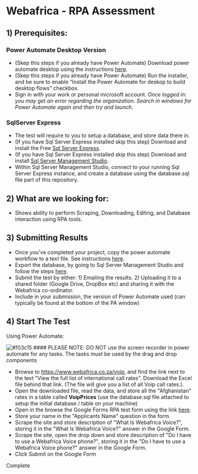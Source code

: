 # Webafrica - RPA Assessment
## 1) Prerequisites:
### Power Automate Desktop Version 
- (Skep this steps if you already have Power Automate) Download power automate desktop using the instructions [here](https://learn.microsoft.com/en-us/power-automate/desktop-flows/install#install-power-automate-using-the-msi-installer).
- (Skep this steps if you already have Power Automate) Run the installer, and be sure to enable “Install the Power Automate for deskop to build desktop flows” checkbox.
- Sign in with your work or personal microsoft account. *Once logged in: you may get an error regarding the organization. Search in windows for Power Automate again and then try and launch*.

### SqlServer Express
- The test will require to you to setup a database, and store data there in.
- (If you have Sql Server Express installed skip this step) Download and install the Free [Sql Server Express](https://www.microsoft.com/en-us/sql-server/sql-server-downloads).
- (If you have Sql Server Express installed skip this step) Download and install [Sql Server Management Studio](https://learn.microsoft.com/en-us/sql/ssms/download-sql-server-management-studio-ssms?redirectedfrom=MSDN&view=sql-server-ver16).
- Within Sql Server Management Studio, connect to your running Sql Server Express instance, and create a database using the database.sql file part of this repository.

## 2) What are we looking for:
- Shows ability to perform Scraping, Downloading, Editing, and Database interaction using RPA tools.

## 3) Submitting Results
- Once you've completed your project, copy the power automate workflow to a text file. See instructions [here](https://www.linkedin.com/pulse/how-copypaste-power-automate-desktop-flows-another-computer-sharif/).
- Export the database, by going to Sql Server Management Studio and follow the steps [here](https://docs.telerik.com/devtools/aspnet-ajax/knowledge-base/common-import-and-export-sql-database-to-sql-script-via-sql-management-studio).
- Submit the test by either: 1) Emailing the results. 2) Uploading it to a shared folder (Google Drive, DropBox etc) and sharing it with the Webafrica co-ordinator.
- Include in your submission, the version of Power Automate used (can typically be found at the bottom of the PA window)

## 4) Start The Test

Using Power Automate:

![#f03c15](https://placehold.co/15x15/f03c15/f03c15.png) #### PLEASE NOTE: DO NOT use the screen recorder in power automate for any tasks. The tasks must be used by the drag and drop components


- Browse to https://www.webafrica.co.za/voip, and find the link next to the text "View the full list of international call rates". Download the Excel file behind that link. (The file will give you a list of all Voip call rates.).
- Open the downloaded file, read the data, and store all the "Afghanistan" rates in a table called **VoipPrices** (use the database.sql file attached to setup the initial database / table on your machine)
- Open in the browse the Google Forms RPA test form using the link [here](https://docs.google.com/forms/d/e/1FAIpQLSfT6HYGjRadUwY7OpyCe9QFqhkG0tDdOyIFn9pbVrfo3yMKLg/viewform).
- Store your name in the "Applicants Name" question in the form.
- Scrape the site and store description of "What Is Webafrica Voice?", storing it in the "What Is Webafrica Voice?" answer in the Google Form.
- Scrape the site, open the drop down and store description of "Do I have to use a Webafrica Voice phone?", storing it in the "Do I have to use a Webafrica Voice phone?" answer in the Google Form.
- Click Submit on the Google Form

Complete

